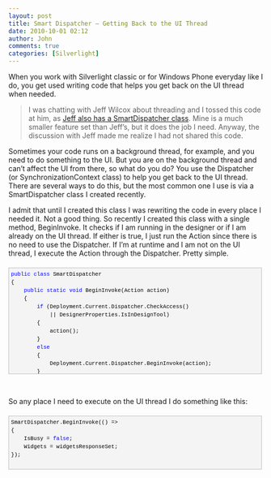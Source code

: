 ```yaml
---
layout: post
title: Smart Dispatcher – Getting Back to the UI Thread
date: 2010-10-01 02:12
author: John
comments: true
categories: [Silverlight]
---
```

<p>When you work with Silverlight classic or for Windows Phone everyday like I do, you get used writing code that helps you get back on the UI thread when needed. </p>  <blockquote>   <p>I was chatting with Jeff Wilcox about threading and I tossed this code at him, as <a href="http://www.jeff.wilcox.name/2010/04/propertychangedbase-crossthread/">Jeff also has a SmartDispatcher class</a>. Mine is a much smaller feature set than Jeff’s, but it does the job I need. Anyway, the discussion with Jeff made me realize I had not shared this code.</p> </blockquote>  <p>Sometimes your code runs on a background thread, for example, and you need to do something to the UI. But you are on the background thread and can’t affect the UI from there, so what do you do? You use the Dispatcher (or SynchronizationContext class) to help you get back to the UI thread. There are several ways to do this, but the most common one I use is via a SmartDispatcher class I created recently. </p>  <p>I admit that until I created this class I was rewriting the code in every place I needed it. Not a good thing. So recently I created this class with a single method, BeginInvoke. It checks if I am running in the designer or if I am already on the UI thread. If either is true, I just run the Action since there is no need to use the Dispatcher. If I’m at runtime and I am not on the UI thread, I execute the Action through the Dispatcher. Pretty simple.</p>  <div style="border-bottom: silver 1px solid; text-align: left; border-left: silver 1px solid; padding-bottom: 4px; line-height: 12pt; background-color: #f4f4f4; margin: 20px 0px 10px; padding-left: 4px; width: 97.5%; padding-right: 4px; font-family: &#39;Courier New&#39;, courier, monospace; direction: ltr; max-height: 200px; font-size: 8pt; overflow: auto; border-top: silver 1px solid; cursor: text; border-right: silver 1px solid; padding-top: 4px" id="codeSnippetWrapper">   <pre style="border-bottom-style: none; text-align: left; padding-bottom: 0px; line-height: 12pt; background-color: #f4f4f4; margin: 0em; border-left-style: none; padding-left: 0px; width: 100%; padding-right: 0px; font-family: &#39;Courier New&#39;, courier, monospace; direction: ltr; border-top-style: none; color: black; border-right-style: none; font-size: 8pt; overflow: visible; padding-top: 0px" id="codeSnippet"><span style="color: #0000ff">public</span> <span style="color: #0000ff">class</span> SmartDispatcher<br />{<br />    <span style="color: #0000ff">public</span> <span style="color: #0000ff">static</span> <span style="color: #0000ff">void</span> BeginInvoke(Action action)<br />    {<br />        <span style="color: #0000ff">if</span> (Deployment.Current.Dispatcher.CheckAccess() <br />            || DesignerProperties.IsInDesignTool)<br />        {<br />            action();<br />        }<br />        <span style="color: #0000ff">else</span><br />        {<br />            Deployment.Current.Dispatcher.BeginInvoke(action);<br />        }<br />    }<br />}<br /></pre>
<br /></div>
<p>&#160;</p>
<p>So any place I need to execute on the UI thread I do something like this:</p>
<div style="border-bottom: silver 1px solid; text-align: left; border-left: silver 1px solid; padding-bottom: 4px; line-height: 12pt; background-color: #f4f4f4; margin: 20px 0px 10px; padding-left: 4px; width: 97.5%; padding-right: 4px; font-family: &#39;Courier New&#39;, courier, monospace; direction: ltr; max-height: 200px; font-size: 8pt; overflow: auto; border-top: silver 1px solid; cursor: text; border-right: silver 1px solid; padding-top: 4px" id="codeSnippetWrapper">
<pre style="border-bottom-style: none; text-align: left; padding-bottom: 0px; line-height: 12pt; background-color: #f4f4f4; margin: 0em; border-left-style: none; padding-left: 0px; width: 100%; padding-right: 0px; font-family: &#39;Courier New&#39;, courier, monospace; direction: ltr; border-top-style: none; color: black; border-right-style: none; font-size: 8pt; overflow: visible; padding-top: 0px" id="codeSnippet">SmartDispatcher.BeginInvoke(() =&gt;<br />{<br />    IsBusy = <span style="color: #0000ff">false</span>;<br />    Widgets = widgetsResponseSet;<br />});<br /></pre>
<br /></div>

